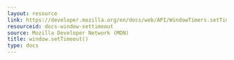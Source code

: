 ```yaml
---
layout: resource
link: https://developer.mozilla.org/en/docs/web/API/WindowTimers.setTimeout
resourceid: docs-window-settimeout
source: Mozilla Developer Network (MDN)
title: window.setTimeout()
type: docs
---
```


